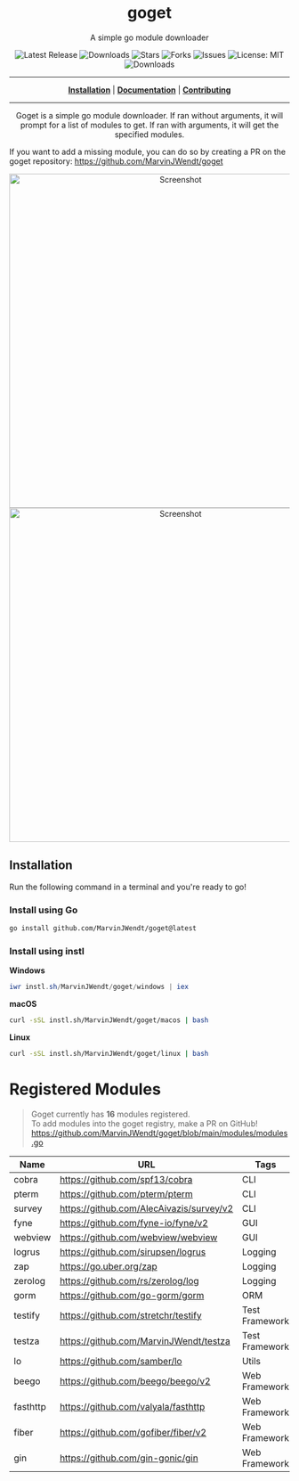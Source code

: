 <h1 align="center">goget</h1>
<p align="center">A simple go module downloader</p>

<p align="center">

<a style="text-decoration: none" href="https://github.com/MarvinJWendt/goget/releases">
<img src="https://img.shields.io/github/v/release/MarvinJWendt/goget?style=flat-square" alt="Latest Release">
</a>

<a style="text-decoration: none" href="https://github.com/MarvinJWendt/goget/releases">
<img src="https://img.shields.io/github/downloads/MarvinJWendt/goget/total.svg?style=flat-square" alt="Downloads">
</a>

<a style="text-decoration: none" href="https://github.com/MarvinJWendt/goget/stargazers">
<img src="https://img.shields.io/github/stars/MarvinJWendt/goget.svg?style=flat-square" alt="Stars">
</a>

<a style="text-decoration: none" href="https://github.com/MarvinJWendt/goget/fork">
<img src="https://img.shields.io/github/forks/MarvinJWendt/goget.svg?style=flat-square" alt="Forks">
</a>

<a style="text-decoration: none" href="https://github.com/MarvinJWendt/goget/issues">
<img src="https://img.shields.io/github/issues/MarvinJWendt/goget.svg?style=flat-square" alt="Issues">
</a>

<a style="text-decoration: none" href="https://opensource.org/licenses/MIT">
<img src="https://img.shields.io/badge/License-MIT-yellow.svg?style=flat-square" alt="License: MIT">
</a>

<br/>

<a style="text-decoration: none" href="https://github.com/MarvinJWendt/goget/releases">
<img src="https://img.shields.io/badge/platform-windows%20%7C%20macos%20%7C%20linux-informational?style=for-the-badge" alt="Downloads">
</a>

<br/>

</p>

----

<p align="center">
<strong><a href="https://MarvinJWendt.github.io/goget/#/installation">Installation</a></strong>
|
<strong><a href="https://MarvinJWendt.github.io/goget/#/docs">Documentation</a></strong>
|
<strong><a href="https://MarvinJWendt.github.io/goget/#/CONTRIBUTING">Contributing</a></strong>
</p>

----
<p align="center">
Goget is a simple go module downloader. If ran without arguments, it will prompt for a list of modules to get. If ran with arguments, it will get the specified modules.

If you want to add a missing module, you can do so by creating a PR on the goget repository: https://github.com/MarvinJWendt/goget
</p>

<p align="center">
    <img src="https://user-images.githubusercontent.com/31022056/158558899-8c6be62d-6410-4c9c-98e3-28f6f932cfc1.png" alt="Screenshot" width="600"/>
    <img src="https://user-images.githubusercontent.com/31022056/158559270-0e4ac976-e130-40f2-b45f-cba79d4468ee.png" alt="Screenshot" width="600"/>
</p>

## Installation

Run the following command in a terminal and you're ready to go!


### Install using Go

```bash
go install github.com/MarvinJWendt/goget@latest
```

### Install using instl

**Windows**
```powershell
iwr instl.sh/MarvinJWendt/goget/windows | iex
```

**macOS**
```bash
curl -sSL instl.sh/MarvinJWendt/goget/macos | bash
```

**Linux**
```bash
curl -sSL instl.sh/MarvinJWendt/goget/linux | bash
```

# Registered Modules

> Goget currently has **16** modules registered.  
> To add modules into the goget registry, make a PR on GitHub!  
> https://github.com/MarvinJWendt/goget/blob/main/modules/modules.go  

|Name|URL|Tags|
|---|---|---|
|cobra|https://github.com/spf13/cobra|CLI|
|pterm|https://github.com/pterm/pterm|CLI|
|survey|https://github.com/AlecAivazis/survey/v2|CLI|
|fyne|https://github.com/fyne-io/fyne/v2|GUI|
|webview|https://github.com/webview/webview|GUI|
|logrus|https://github.com/sirupsen/logrus|Logging|
|zap|https://go.uber.org/zap|Logging|
|zerolog|https://github.com/rs/zerolog/log|Logging|
|gorm|https://github.com/go-gorm/gorm|ORM|
|testify|https://github.com/stretchr/testify|Test Framework|
|testza|https://github.com/MarvinJWendt/testza|Test Framework|
|lo|https://github.com/samber/lo|Utils|
|beego|https://github.com/beego/beego/v2|Web Framework|
|fasthttp|https://github.com/valyala/fasthttp|Web Framework|
|fiber|https://github.com/gofiber/fiber/v2|Web Framework|
|gin|https://github.com/gin-gonic/gin|Web Framework|
